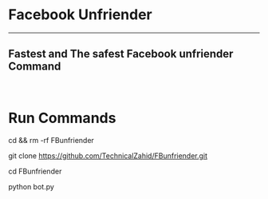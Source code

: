 # Facebook Unfriender
___
## Fastest and The safest Facebook unfriender Command


‌
# Run Commands

 cd && rm -rf FBunfriender

 git clone https://github.com/TechnicalZahid/FBunfriender.git

 cd FBunfriender

 python bot.py
